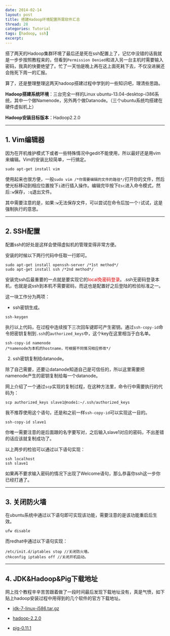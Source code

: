 ```yaml
---
date: 2014-02-14
layout: post
title: 搭建Hadoop环境配置所需软件汇总
thread: 28
categories: Tutorial
tags: [hadoop, ssh]
excerpt: 
---
```


搭了两天的Hadoop集群环境了最后还是死在ssh配置上了，记忆中没错的话我就是一步步按照教程来的，但看到`Permission Denied`和进入另一台主机时需要输入密码，我真的快要绝望了。忙了一天怕是晚上再在这上面死耗下去，不仅没进展还会拖死下周一的汇报。

算了，还是整理整理这两天hadoop搭建过程中学到的一些知识吧，理清些思路。

**Hadoop搭建系统环境**：三台完全一样的Linux ubuntu-13.04-desktop-i386系统，其中一个做Namenode，另外两个做Datanode。（三个ubuntu系统均搭建在硬件虚拟机上）

**Hadoop安装目标版本**：Hadoop2.2.0

----------

## 1. Vim编辑器

因为在开机维护模式下或者一些特殊情况中gedit不能使用，所以最好还是用vim来编辑。Vim的安装比较简单，一行搞定。

```
sudo apt-get install vim
```

使用起来也很方便，一般`sudo vim /*你需要编辑的文件的路径*/`打开你的文件，然后使光标移动到相应位置按下`i`进行插入操作。编辑完毕按下`Esc`进入命令模式，然后`:w`保存，`:q`退出文件。

其中需要注意的是，如果`:w`无法保存文件，可以尝试在命令后加一个`!`试试，这是强制执行的意思。

----------

## 2. SSH配置

配置ssh的好处是这样会使得虚拟机的管理变得非常方便。

安装的时候以下两行代码中任取一行即可。

```
sudo apt-get install openssh-server /*1st method*/
sudo apt-get install ssh /*2nd method*/
```

安装完ssh后最重要的一点就是要实现它的<font color="#dd0000">local免密码登录</font>。.ssh无密码登录本机，也就是说ssh到本机不需要密码，而这也是配置好之后登陆的检验标准之一。

这一块工作分为两项：

* ssh密钥生成。

```
ssh-keygen
```

执行以上代码，在过程中连续按下三次回车键即可产生密钥。通过`ssh-copy-id`命令把密钥复制到`.ssh`的`authorized_keys`中，这个key在这里相当于白名单。

```
ssh-copy-id namenode
/*namenode为本机的hostname，可根据不同情况相应修改*/
```

2. ssh密钥复制给datanode。

除了自己需要，还要让datanode知道自己是可信任的，所以这里需要把namenode产生的密钥复制给每一个datanode。

网上介绍了一个通过`scp`实现的复制过程，在这种方法里，命令行中需要执行的代码为：

```
scp authorized_keys slave1@node1:~/.ssh/authorized_keys
```

我不推荐使用这个语句，还是和之前一样`ssh-copy-id`可以实现这一目的。

```
ssh-copy-id slave1
```

你唯一需要注意的是后面跟的名字要写对，之后输入slave1对应的密码，不出差错的话应该就复制成功了。

以上两步的检验可以通过以下语句实现：

```
ssh localhost
ssh slave1
```

如果再不要求输入密码的情况下出现了Welcome语句，那么恭喜你ssh这一步你已经打通了。

----------

## 3. 关闭防火墙

在ubuntu系统中通过以下语句即可实现该功能，需要注意的是该功能重启后生效。

```
ufw disable
```

而redhat中通过以下语句实现：

```
/etc/init.d/iptables stop //关闭防火墙。
chkconfig iptables off //关闭开机启动。
```

----------

## 4. JDK&Hadoop&Pig下载地址

网上找个教程辛辛苦苦跟着做了一段时间最后发现下载地址没有，真是气愤，如下贴上hadoop安装过程中用得到的几个软件的官方下载地址。

* [jdk-7-linux-i586.tar.gz](http://www.oracle.com/technetwork/cn/java/javase/downloads/java-se-jdk-7-download-432154-zhs.html)

* [hadoop-2.2.0](http://mirrors.sonic.net/apache/hadoop/common/hadoop-2.2.0/)

* [pig-0.11.1](http://www.apache.org/dist/pig/pig-0.11.1/)